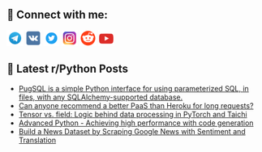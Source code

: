 ## 🔎 Connect with me:
[<img src="https://github.com/bullbesh/bullbesh/blob/main/images/Telegram.png" width="32" height="32" />](https://t.me/bullbesh)
[<img src="https://github.com/bullbesh/bullbesh/blob/main/images/VK.png" width="32" height="32" />](https://vk.com/bullbesh)
[<img src="https://github.com/bullbesh/bullbesh/blob/main/images/Twitter.png" width="32" height="32" />](https://twitter.com/bullbesh1)
[<img src="https://github.com/bullbesh/bullbesh/blob/main/images/Instagram.png" width="32" height="32" />](https://www.instagram.com/bullbesh)
[<img src="https://github.com/bullbesh/bullbesh/blob/main/images/Reddit.png" width="32" height="32" />](https://www.reddit.com/user/bullbesh)
[<img src="https://github.com/bullbesh/bullbesh/blob/main/images/YouTube.png" width="32" height="32" />](https://www.youtube.com/channel/UCtfjRs6uzgq5mfm8S06WTcg)

## 📕 Latest r/Python Posts
<!-- BLOG-POST-LIST:START -->
- [PugSQL is a simple Python interface for using parameterized SQL, in files, with any SQLAlchemy-supported database.](https://www.reddit.com/r/Python/comments/wovlsd/pugsql_is_a_simple_python_interface_for_using/)
- [Can anyone recommend a better PaaS than Heroku for long requests?](https://www.reddit.com/r/Python/comments/wou0qe/can_anyone_recommend_a_better_paas_than_heroku/)
- [Tensor vs. field: Logic behind data processing in PyTorch and Taichi](https://www.reddit.com/r/Python/comments/wotzim/tensor_vs_field_logic_behind_data_processing_in/)
- [Advanced Python - Achieving high performance with code generation](https://www.reddit.com/r/Python/comments/wotygl/advanced_python_achieving_high_performance_with/)
- [Build a News Dataset by Scraping Google News with Sentiment and Translation](https://www.reddit.com/r/Python/comments/wot80u/build_a_news_dataset_by_scraping_google_news_with/)
<!-- BLOG-POST-LIST:END -->
